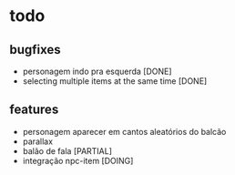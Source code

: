 # todo

## bugfixes
- personagem indo pra esquerda [DONE]
- selecting multiple items at the same time [DONE]

## features
- personagem aparecer em cantos aleatórios do balcão
- parallax
- balão de fala [PARTIAL]
- integração npc-item [DOING]
